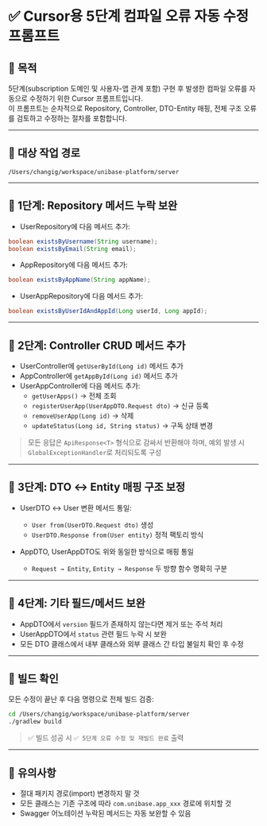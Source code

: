 # ✅ Cursor용 5단계 컴파일 오류 자동 수정 프롬프트

## 📌 목적
5단계(subscription 도메인 및 사용자-앱 관계 포함) 구현 후 발생한 컴파일 오류를 자동으로 수정하기 위한 Cursor 프롬프트입니다.  
이 프롬프트는 순차적으로 Repository, Controller, DTO-Entity 매핑, 전체 구조 오류를 검토하고 수정하는 절차를 포함합니다.

---

## 📁 대상 작업 경로
`/Users/changig/workspace/unibase-platform/server`

---

## 📄 1단계: Repository 메서드 누락 보완

- UserRepository에 다음 메서드 추가:
```java
boolean existsByUsername(String username);
boolean existsByEmail(String email);
```

- AppRepository에 다음 메서드 추가:
```java
boolean existsByAppName(String appName);
```

- UserAppRepository에 다음 메서드 추가:
```java
boolean existsByUserIdAndAppId(Long userId, Long appId);
```

---

## 📄 2단계: Controller CRUD 메서드 추가

- UserController에 `getUserById(Long id)` 메서드 추가
- AppController에 `getAppById(Long id)` 메서드 추가
- UserAppController에 다음 메서드 추가:
  - `getUserApps()` → 전체 조회
  - `registerUserApp(UserAppDTO.Request dto)` → 신규 등록
  - `removeUserApp(Long id)` → 삭제
  - `updateStatus(Long id, String status)` → 구독 상태 변경

> 모든 응답은 `ApiResponse<T>` 형식으로 감싸서 반환해야 하며, 예외 발생 시 `GlobalExceptionHandler`로 처리되도록 구성

---

## 📄 3단계: DTO ↔ Entity 매핑 구조 보정

- UserDTO ↔ User 변환 메서드 통일:
  - `User from(UserDTO.Request dto)` 생성
  - `UserDTO.Response from(User entity)` 정적 팩토리 방식

- AppDTO, UserAppDTO도 위와 동일한 방식으로 매핑 통일
  - `Request → Entity`, `Entity → Response` 두 방향 함수 명확히 구분

---

## 📄 4단계: 기타 필드/메서드 보완

- AppDTO에서 `version` 필드가 존재하지 않는다면 제거 또는 주석 처리
- UserAppDTO에서 `status` 관련 필드 누락 시 보완
- 모든 DTO 클래스에서 내부 클래스와 외부 클래스 간 타입 불일치 확인 후 수정

---

## 🧪 빌드 확인

모든 수정이 끝난 후 다음 명령으로 전체 빌드 검증:
```bash
cd /Users/changig/workspace/unibase-platform/server
./gradlew build
```

> ✅ 빌드 성공 시 `✅ 5단계 오류 수정 및 재빌드 완료` 출력

---

## 🚨 유의사항
- 절대 패키지 경로(import) 변경하지 말 것
- 모든 클래스는 기존 구조에 따라 `com.unibase.app_xxx` 경로에 위치할 것
- Swagger 어노테이션 누락된 메서드는 자동 보완할 수 있음 